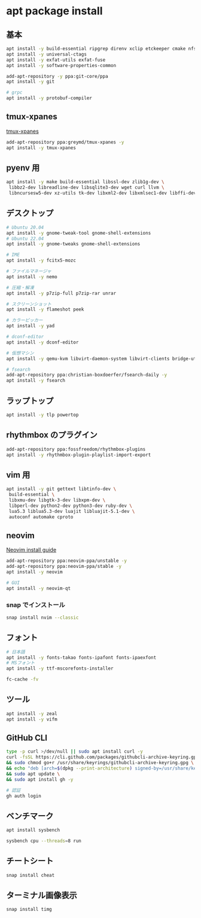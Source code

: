 # apt package install

## 基本

```bash
apt install -y build-essential ripgrep direnv xclip etckeeper cmake nfs-common samba-common cifs-utils jq jo fd-find bat
apt install -y universal-ctags
apt install -y exfat-utils exfat-fuse
apt install -y software-properties-common

add-apt-repository -y ppa:git-core/ppa
apt install -y git

# grpc
apt install -y protobuf-compiler
```

## tmux-xpanes

[tmux-xpanes](https://github.com/greymd/tmux-xpanes)

```bash
add-apt-repository ppa:greymd/tmux-xpanes -y
apt install -y tmux-xpanes
```

## pyenv 用

```bash
apt install -y make build-essential libssl-dev zlib1g-dev \
 libbz2-dev libreadline-dev libsqlite3-dev wget curl llvm \
 libncursesw5-dev xz-utils tk-dev libxml2-dev libxmlsec1-dev libffi-dev liblzma-dev
```

## デスクトップ

```bash
# Ubuntu 20.04
apt install -y gnome-tweak-tool gnome-shell-extensions
# Ubuntu 22.04
apt install -y gnome-tweaks gnome-shell-extensions

# IME
apt install -y fcitx5-mozc

# ファイルマネージャ
apt install -y nemo

# 圧縮・解凍
apt install -y p7zip-full p7zip-rar unrar

# スクリーンショット
apt install -y flameshot peek

# カラーピッカー
apt install -y yad

# dconf-editor
apt install -y dconf-editor

# 仮想マシン
apt install -y qemu-kvm libvirt-daemon-system libvirt-clients bridge-utils virt-manager

# fsearch
add-apt-repository ppa:christian-boxdoerfer/fsearch-daily -y
apt install -y fsearch
```

## ラップトップ

```bash
apt install -y tlp powertop
```

## rhythmbox のプラグイン

```bash
add-apt-repository ppa:fossfreedom/rhythmbox-plugins
apt install -y rhythmbox-plugin-playlist-import-export
```

## vim 用

```bash
apt install -y git gettext libtinfo-dev \
 build-essential \
 libxmu-dev libgtk-3-dev libxpm-dev \
 libperl-dev python2-dev python3-dev ruby-dev \
 lua5.3 liblua5.3-dev luajit libluajit-5.1-dev \
 autoconf automake cproto
```

## neovim

[Neovim install guide](https://github.com/neovim/neovim/wiki/Installing-Neovim)

```bash
add-apt-repository ppa:neovim-ppa/unstable -y
add-apt-repository ppa:neovim-ppa/stable -y
apt install -y neovim

# GUI
apt install -y neovim-qt
```

### snap でインストール

```bash
snap install nvim --classic
```

## フォント

```bash
# 日本語
apt install -y fonts-takao fonts-ipafont fonts-ipaexfont
# MSフォント
apt install -y ttf-mscorefonts-installer

fc-cache -fv
```

## ツール

```bash
apt install -y zeal
apt install -y vifm
```

## GitHub CLI

```bash
type -p curl >/dev/null || sudo apt install curl -y
curl -fsSL https://cli.github.com/packages/githubcli-archive-keyring.gpg | sudo dd of=/usr/share/keyrings/githubcli-archive-keyring.gpg \
&& sudo chmod go+r /usr/share/keyrings/githubcli-archive-keyring.gpg \
&& echo "deb [arch=$(dpkg --print-architecture) signed-by=/usr/share/keyrings/githubcli-archive-keyring.gpg] https://cli.github.com/packages stable main" | sudo tee /etc/apt/sources.list.d/github-cli.list > /dev/null \
&& sudo apt update \
&& sudo apt install gh -y

# 認証
gh auth login
```

## ベンチマーク

```bash
apt install sysbench

sysbench cpu --threads=8 run
```

## チートシート

```bash
snap install cheat
```

## ターミナル画像表示

```bash
snap install timg
```
